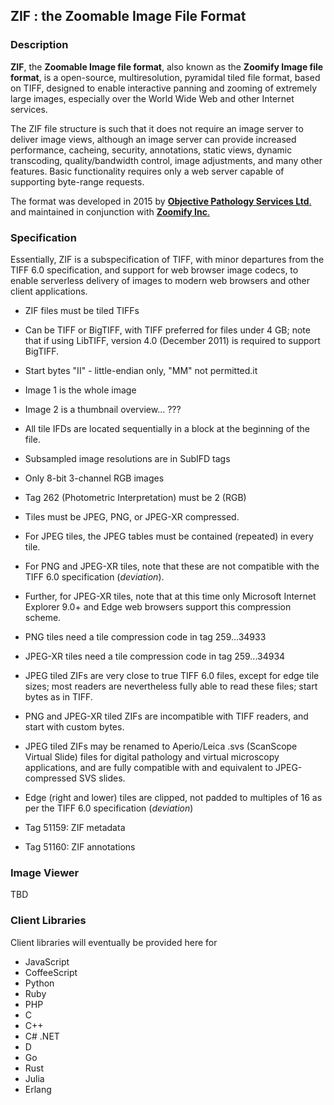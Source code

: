 ## ZIF : the Zoomable Image File Format
### Description
**ZIF**, the **Zoomable Image file format**, also known as the **Zoomify Image file format**, is a open-source, multiresolution, pyramidal tiled file format, based on TIFF, designed to enable interactive panning and zooming of extremely large images, especially over the World Wide Web and other Internet services.

The ZIF file structure is such that it does not require an image server to deliver image views, although an image server can provide increased performance, cacheing, security, annotations, static views, dynamic transcoding, quality/bandwidth control, image adjustments, and many other features. Basic functionality requires only a web server capable of supporting byte-range requests.

The format was developed in 2015 by [**Objective Pathology Services Ltd**.](http://www.objectivepathology.com) and maintained in conjunction with [**Zoomify Inc**.](http://zoomify.com)

### Specification
Essentially, ZIF is a subspecification of TIFF, with minor departures from the TIFF 6.0 specification, and support for web browser image codecs, to enable serverless delivery of images to modern web browsers and other client applications.

- ZIF files must be tiled TIFFs
- Can be TIFF or BigTIFF, with TIFF preferred for files under 4 GB; note that if using LibTIFF, version 4.0 (December 2011) is required to support BigTIFF.
- Start bytes "II" - little-endian only, "MM" not permitted.it
- Image 1 is the whole image
- Image 2 is a thumbnail overview... ???
- All tile IFDs are located sequentially in a block at the beginning of the file.
- Subsampled image resolutions are in SubIFD tags
- Only 8-bit 3-channel RGB images
- Tag 262 (Photometric Interpretation) must be 2 (RGB)
- Tiles must be JPEG, PNG, or JPEG-XR compressed.
- For JPEG tiles, the JPEG tables must be contained (repeated) in every tile.
- For PNG and JPEG-XR tiles, note that these are not compatible with the TIFF 6.0 specification (*deviation*).
- Further, for JPEG-XR tiles, note that at this time only Microsoft Internet Explorer 9.0+ and Edge web browsers support this compression scheme.
- PNG tiles need a tile compression code in tag 259...34933
- JPEG-XR tiles need a tile compression code in tag 259...34934
- JPEG tiled ZIFs are very close to true TIFF 6.0 files, except for edge tile sizes; most readers are nevertheless fully able to read these files; start bytes as in TIFF.
- PNG and JPEG-XR tiled ZIFs are incompatible with TIFF readers, and start with custom bytes.
- JPEG tiled ZIFs may be renamed to Aperio/Leica .svs (ScanScope Virtual Slide) files for digital pathology and virtual microscopy applications, and are fully compatible with and equivalent to JPEG-compressed SVS slides.
- Edge (right and lower) tiles are clipped, not padded to multiples of 16 as per the TIFF 6.0 specification (*deviation*)

- Tag 51159: ZIF metadata
- Tag 51160: ZIF annotations


### Image Viewer
TBD

### Client Libraries
Client libraries will eventually be provided here for

* JavaScript
* CoffeeScript
* Python
* Ruby
* PHP
* C
* C++
* C# .NET
* D
* Go
* Rust
* Julia
* Erlang

